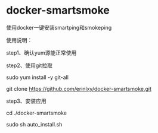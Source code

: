 # docker-smartsmoke
使用docker一键安装smartping和smokeping

使用说明：

step1、确认yum源能正常使用

step2、使用git拉取

sudo yum install -y git-all

git clone https://github.com/erinlxy/docker-smartsmoke.git

step3、安装应用

cd ./docker-smartsmoke

sudo sh auto_install.sh
